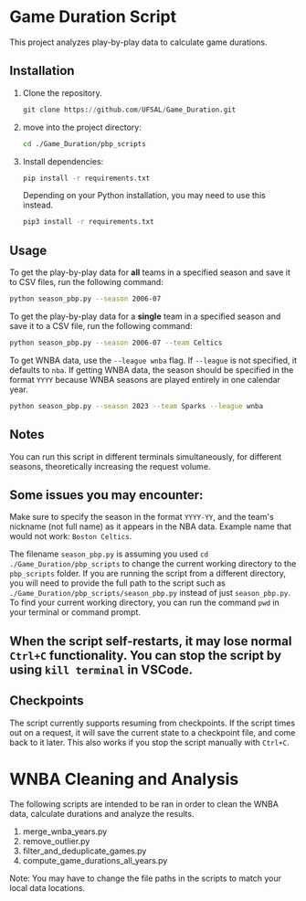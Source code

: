 # Game Duration Script

This project analyzes play-by-play data to calculate game durations.

## Installation

1. Clone the repository.
   ```python
   git clone https://github.com/UFSAL/Game_Duration.git
   ```
2. move into the project directory:
   ```bash
   cd ./Game_Duration/pbp_scripts
   ```
3. Install dependencies:
   ```bash
   pip install -r requirements.txt
   ```
   Depending on your Python installation, you may need to use this instead.
   ```bash
   pip3 install -r requirements.txt
   ```

## Usage

To get the play-by-play data for **all** teams in a specified season and save it to CSV files, run the following command:

```bash
python season_pbp.py --season 2006-07
```

To get the play-by-play data for a **single** team in a specified season and save it to a CSV file, run the following command:

```bash
python season_pbp.py --season 2006-07 --team Celtics
```

To get WNBA data, use the `--league wnba` flag. If `--league` is not specified, it defaults to `nba`. If getting WNBA data, the season should be specified in the format `YYYY` because WNBA seasons are played entirely in one calendar year.

```bash
python season_pbp.py --season 2023 --team Sparks --league wnba
```

## Notes

You can run this script in different terminals simultaneously, for different seasons, theoretically increasing the request volume.

## Some issues you may encounter:

Make sure to specify the season in the format `YYYY-YY`, and the team's nickname (not full name) as it appears in the NBA data. Example name that would not work: `Boston Celtics`.

The filename `season_pbp.py` is assuming you used `cd ./Game_Duration/pbp_scripts` to change the current working directory to the `pbp_scripts` folder. If you are running the script from a different directory, you will need to provide the full path to the script such as `./Game_Duration/pbp_scripts/season_pbp.py` instead of just `season_pbp.py`. To find your current working directory, you can run the command `pwd` in your terminal or command prompt.

## When the script self-restarts, it may lose normal `Ctrl+C` functionality. You can stop the script by using `kill terminal` in VSCode.

## Checkpoints

The script currently supports resuming from checkpoints. If the script times out on a request, it will save the current state to a checkpoint file, and come back to it later. This also works if you stop the script manually with `Ctrl+C`.

# WNBA Cleaning and Analysis

The following scripts are intended to be ran in order to clean the WNBA data, calculate durations and analyze the results.

1. merge_wnba_years.py
2. remove_outlier.py
3. filter_and_deduplicate_games.py
4. compute_game_durations_all_years.py

Note: You may have to change the file paths in the scripts to match your local data locations.
